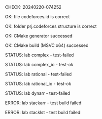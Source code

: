 CHECK: 20240220-074252
OK: file codeforces.id is correct
OK: folder prj.codeforces structure is correct
OK: CMake generator successed
OK: CMake build (MSVC x64) successed
STATUS: lab complex - test-failed
STATUS: lab complex_io - test-ok
STATUS: lab rational - test-failed
STATUS: lab rational_io - test-ok
STATUS: lab dynarr - test-failed
ERROR: lab stackarr - test build failed
ERROR: lab stacklst - test build failed
